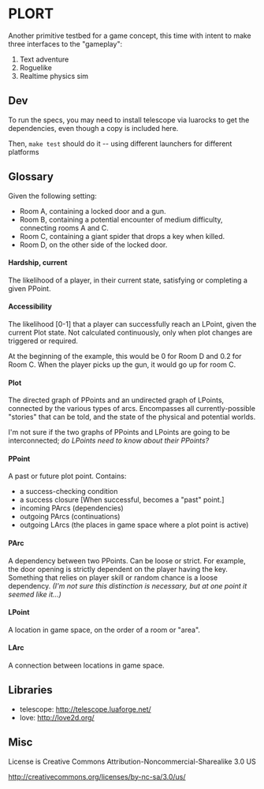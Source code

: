 # PLORT

Another primitive testbed for a game concept, this time with intent to make three interfaces to the "gameplay":

  1. Text adventure
  2. Roguelike
  3. Realtime physics sim

## Dev

To run the specs, you may need to install telescope via luarocks to get the dependencies, even though a copy is included here.

Then, `make test` should do it -- using different launchers for different platforms


## Glossary

Given the following setting:

  - Room A, containing a locked door and a gun.
  - Room B, containing a potential encounter of medium difficulty, connecting rooms A and C.
  - Room C, containing a giant spider that drops a key when killed.
  - Room D, on the other side of the locked door.


#### Hardship, current

The likelihood of a player, in their current state, satisfying or completing a given PPoint.

#### Accessibility

The likelihood [0-1] that a player can successfully reach an LPoint, given the current Plot state. Not calculated continuously, only when plot changes are triggered or required.

At the beginning of the example, this would be 0 for Room D and 0.2 for Room C. When the player picks up the gun, it would go up for room C.

#### Plot

The directed graph of PPoints and an undirected graph of LPoints, connected by the various types of arcs. Encompasses all currently-possible "stories" that can be told, and the state of the physical and potential worlds. 

I'm not sure if the two graphs of PPoints and LPoints are going to be interconnected; _do LPoints need to know about their PPoints?_

#### PPoint

A past or future plot point. Contains:
  - a success-checking condition
  - a success closure [When successful, becomes a "past" point.]
  - incoming PArcs (dependencies) 
  - outgoing PArcs (continuations)
  - outgoing LArcs (the places in game space where a plot point is active)

#### PArc

A dependency between two PPoints. Can be loose or strict. For example, the door opening is strictly dependent on the player having the key. Something that relies on player skill or random chance is a loose dependency. _(I'm not sure this distinction is necessary, but at one point it seemed like it...)_

#### LPoint

A location in game space, on the order of a room or "area".

#### LArc

A connection between locations in game space. 


## Libraries

  - telescope: http://telescope.luaforge.net/
  - love: http://love2d.org/


## Misc

License is Creative Commons Attribution-Noncommercial-Sharealike 3.0 US

http://creativecommons.org/licenses/by-nc-sa/3.0/us/

